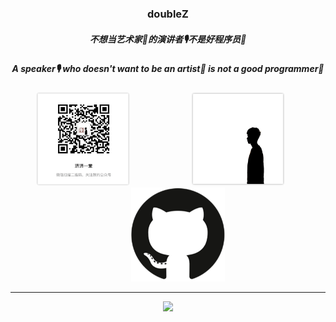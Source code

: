 <!--
**doubleZ0108/doubleZ0108** is a ✨ _special_ ✨ repository because its `README.md` (this file) appears on your GitHub profile.

Here are some ideas to get you started:

- 🔭 I’m currently working on ...
- 🌱 I’m currently learning ...
- 👯 I’m looking to collaborate on ...
- 🤔 I’m looking for help with ...
- 💬 Ask me about ...
- 📫 How to reach me: ...
- 😄 Pronouns: ...
- ⚡ Fun fact: ...
-->

<p align="center">
  <h3 align="center">doubleZ</h3>
  <h5 align="center">不想当艺术家🎨的演讲者🎙不是好程序员🐒</h5>
	<h5 align="center">A speaker🎙 who doesn't want to be an artist🎨 is not a good programmer🐒</h5>
<p align="center">
&nbsp;&nbsp;&nbsp; &nbsp;&nbsp;&nbsp;&nbsp;&nbsp;
<a href="https://mp.weixin.qq.com/mp/profile_ext?action=home&__biz=MzkxNTE2OTU5NQ==&scene=124#wechat_redirect"><img src="img/jjyT.png" height="150px" width="150px"/></a>
&nbsp;&nbsp;&nbsp; &nbsp;&nbsp;&nbsp; &nbsp;&nbsp;&nbsp; &nbsp;&nbsp;&nbsp; &nbsp;&nbsp;&nbsp; &nbsp;&nbsp;&nbsp;
<a href="https://www.doublez.site"><img src="img/doubleZ-avatar.png" height="150px" width="150px"/></a>
&nbsp;&nbsp;&nbsp; &nbsp;&nbsp;&nbsp; &nbsp;&nbsp;&nbsp; &nbsp;&nbsp;&nbsp; &nbsp;&nbsp;&nbsp; &nbsp;&nbsp;&nbsp;
<a href="https://github.com/doubleZ0108"><img src="img/github-icon.png" height="150px" width="150px"/>


<hr />

<p align = "center">
  <img src="https://github-readme-stats.vercel.app/api?username=doubleZ0108&show_icons=true"/>
</p>